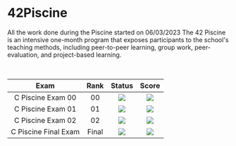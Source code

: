 # **42Piscine**
All the work done during the Piscine started on 06/03/2023
The 42 Piscine is an intensive one-month program that exposes participants to the school's teaching methods, including peer-to-peer learning, group work, peer-evaluation, and project-based learning.

</br>
<div align="center">

| Exam | Rank | Status | Score | 
| :---: | :---: | :---: | :---: |
| C Piscine Exam 00| 00 | <img src="https://img.shields.io/badge/status-done-success" /> | <img src="https://img.shields.io/badge/score-10%20%2F%20100%20%E2%98%85-sucess" />
| C Piscine Exam 01| 01 | <img src="https://img.shields.io/badge/status-done-success" /> | <img src="https://img.shields.io/badge/score-10%20%2F%20100%20%E2%98%85-sucess" />
| C Piscine Exam 02| 02 | <img src="https://img.shields.io/badge/status-done-success" /> | <img src="https://img.shields.io/badge/score-40%20%2F%20100%20%E2%98%85-sucess" />
| C Piscine Final Exam| Final | <img src="https://img.shields.io/badge/status-done-success" /> | <img src="https://img.shields.io/badge/score-54%20%2F%20100%20%E2%98%85-sucess" />
</div>
